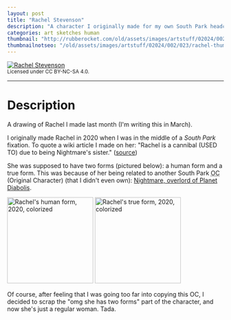```yaml
---
layout: post
title: "Rachel Stevenson"
description: "A character I originally made for my own South Park headcannon."
categories: art sketches human
thumbnail: "http://rubberocket.com/old/assets/images/artstuff/02024/002/023/rachel.png"
thumbnailnotseo: "/old/assets/images/artstuff/02024/002/023/rachel-thumb.png"
---
```


<a href="{{site.baseurl}}/old/assets/images/artstuff/02024/002/023/rachel.png"><img src="{{site.baseurl}}/old/assets/images/artstuff/02024/002/023/rachel-small.png" title="Rachel Stevenson" alt="Rachel Stevenson"></a>
<br>
<small>Licensed under CC BY-NC-SA 4.0.</small>
<br>
<hr>

# Description

A drawing of Rachel I made last month (I'm writing this in March).

I originally made Rachel in 2020 when I was in the middle of a *South Park* fixation. To quote a wiki article I made on her: "Rachel is a cannibal (USED TO) due to being Nightmare's sister." (<a href="https://web.archive.org/web/20240305032928/https://officialsouthparkocmania.fandom.com/wiki/Rachel">source</a>)

She was supposed to have two forms (pictured below): a human form and a true form. This was because of her being related to another South Park <abbr title="Original Character" alt="Original Character">OC</abbr> (Original Character) (that I didn't even own): <a href="https://southparkfanon.fandom.com/wiki/Nightmare_(Character)">Nightmare, overlord of Planet Diabolis</a>.

<img src="{{/assets/images/postspecific/Rachel.png" width="200" height="200" alt="Rachel's human form, 2020, colorized" title="Rachel's human form, 2020, colorized"> <img src="{{site.baseurl}}/old/assets/images/postspecific/RachelTrue.png" width="200" height="200" alt="Rachel's true form, 2020, colorized" title="Rachel's true form, 2020, colorized">

Of course, after feeling that I was going too far into copying this OC, I decided to scrap the "omg she has two forms" part of the character, and now she's just a regular woman. Tada.